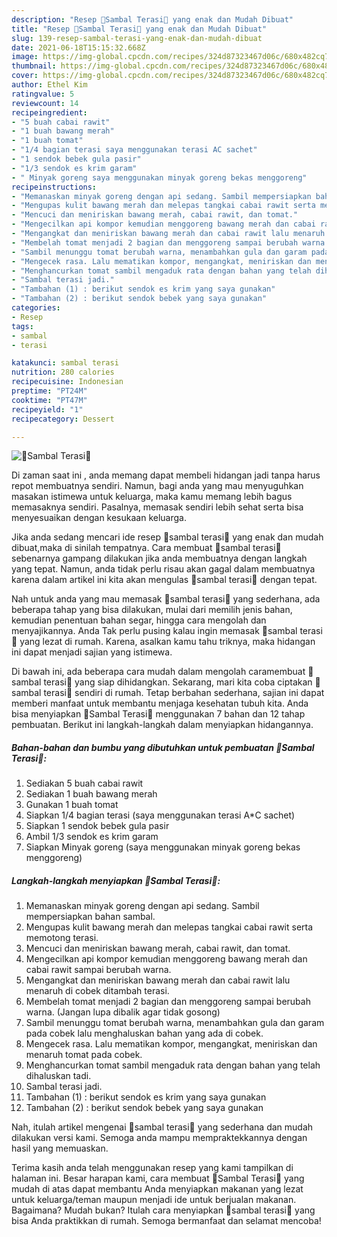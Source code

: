 ```yaml
---
description: "Resep 🌷Sambal Terasi🌷 yang enak dan Mudah Dibuat"
title: "Resep 🌷Sambal Terasi🌷 yang enak dan Mudah Dibuat"
slug: 139-resep-sambal-terasi-yang-enak-dan-mudah-dibuat
date: 2021-06-18T15:15:32.668Z
image: https://img-global.cpcdn.com/recipes/324d87323467d06c/680x482cq70/🌷sambal-terasi🌷-foto-resep-utama.jpg
thumbnail: https://img-global.cpcdn.com/recipes/324d87323467d06c/680x482cq70/🌷sambal-terasi🌷-foto-resep-utama.jpg
cover: https://img-global.cpcdn.com/recipes/324d87323467d06c/680x482cq70/🌷sambal-terasi🌷-foto-resep-utama.jpg
author: Ethel Kim
ratingvalue: 5
reviewcount: 14
recipeingredient:
- "5 buah cabai rawit"
- "1 buah bawang merah"
- "1 buah tomat"
- "1/4 bagian terasi saya menggunakan terasi AC sachet"
- "1 sendok bebek gula pasir"
- "1/3 sendok es krim garam"
- " Minyak goreng saya menggunakan minyak goreng bekas menggoreng"
recipeinstructions:
- "Memanaskan minyak goreng dengan api sedang. Sambil mempersiapkan bahan sambal."
- "Mengupas kulit bawang merah dan melepas tangkai cabai rawit serta memotong terasi."
- "Mencuci dan meniriskan bawang merah, cabai rawit, dan tomat."
- "Mengecilkan api kompor kemudian menggoreng bawang merah dan cabai rawit sampai berubah warna."
- "Mengangkat dan meniriskan bawang merah dan cabai rawit lalu menaruh di cobek ditambah terasi."
- "Membelah tomat menjadi 2 bagian dan menggoreng sampai berubah warna. (Jangan lupa dibalik agar tidak gosong)"
- "Sambil menunggu tomat berubah warna, menambahkan gula dan garam pada cobek lalu menghaluskan bahan yang ada di cobek."
- "Mengecek rasa. Lalu mematikan kompor, mengangkat, meniriskan dan menaruh tomat pada cobek."
- "Menghancurkan tomat sambil mengaduk rata dengan bahan yang telah dihaluskan tadi."
- "Sambal terasi jadi."
- "Tambahan (1) : berikut sendok es krim yang saya gunakan"
- "Tambahan (2) : berikut sendok bebek yang saya gunakan"
categories:
- Resep
tags:
- sambal
- terasi

katakunci: sambal terasi 
nutrition: 280 calories
recipecuisine: Indonesian
preptime: "PT24M"
cooktime: "PT47M"
recipeyield: "1"
recipecategory: Dessert

---
```



![🌷Sambal Terasi🌷](https://img-global.cpcdn.com/recipes/324d87323467d06c/680x482cq70/🌷sambal-terasi🌷-foto-resep-utama.jpg)

Di zaman  saat ini , anda memang dapat membeli hidangan jadi tanpa harus repot membuatnya sendiri. Namun, bagi anda yang mau menyuguhkan masakan istimewa untuk keluarga, maka kamu memang lebih bagus memasaknya sendiri. Pasalnya, memasak sendiri lebih sehat serta bisa menyesuaikan dengan kesukaan keluarga.

Jika anda sedang mencari ide resep 🌷sambal terasi🌷 yang enak dan mudah dibuat,maka di sinilah tempatnya. Cara membuat 🌷sambal terasi🌷  sebenarnya gampang dilakukan jika anda membuatnya dengan langkah yang tepat. Namun, anda tidak perlu risau akan gagal dalam membuatnya 
karena dalam artikel ini kita akan mengulas 🌷sambal terasi🌷 dengan tepat.  



Nah untuk anda yang mau memasak 🌷sambal terasi🌷 yang sederhana, ada beberapa tahap yang bisa dilakukan, mulai dari memilih jenis bahan, kemudian penentuan bahan segar, hingga cara mengolah dan menyajikannya. Anda Tak perlu pusing kalau ingin memasak 🌷sambal terasi🌷 yang lezat di rumah. Karena, asalkan kamu  tahu triknya, maka hidangan ini dapat menjadi sajian yang istimewa.

Di bawah ini, ada beberapa cara mudah dalam mengolah caramembuat 🌷sambal terasi🌷 yang siap dihidangkan. Sekarang, mari kita coba ciptakan 🌷sambal terasi🌷 sendiri di rumah. Tetap berbahan sederhana, sajian ini dapat memberi manfaat untuk membantu menjaga kesehatan tubuh kita. Anda bisa menyiapkan 🌷Sambal Terasi🌷 menggunakan 7 bahan dan 12 tahap pembuatan. Berikut ini langkah-langkah dalam menyiapkan hidangannya.

<!--inarticleads1-->

##### Bahan-bahan dan bumbu yang dibutuhkan untuk pembuatan 🌷Sambal Terasi🌷:

1. Sediakan 5 buah cabai rawit
1. Sediakan 1 buah bawang merah
1. Gunakan 1 buah tomat
1. Siapkan 1/4 bagian terasi (saya menggunakan terasi A*C sachet)
1. Siapkan 1 sendok bebek gula pasir
1. Ambil 1/3 sendok es krim garam
1. Siapkan  Minyak goreng (saya menggunakan minyak goreng bekas menggoreng)




<!--inarticleads2-->

##### Langkah-langkah menyiapkan 🌷Sambal Terasi🌷:

1. Memanaskan minyak goreng dengan api sedang. Sambil mempersiapkan bahan sambal.
1. Mengupas kulit bawang merah dan melepas tangkai cabai rawit serta memotong terasi.
1. Mencuci dan meniriskan bawang merah, cabai rawit, dan tomat.
1. Mengecilkan api kompor kemudian menggoreng bawang merah dan cabai rawit sampai berubah warna.
1. Mengangkat dan meniriskan bawang merah dan cabai rawit lalu menaruh di cobek ditambah terasi.
1. Membelah tomat menjadi 2 bagian dan menggoreng sampai berubah warna. (Jangan lupa dibalik agar tidak gosong)
1. Sambil menunggu tomat berubah warna, menambahkan gula dan garam pada cobek lalu menghaluskan bahan yang ada di cobek.
1. Mengecek rasa. Lalu mematikan kompor, mengangkat, meniriskan dan menaruh tomat pada cobek.
1. Menghancurkan tomat sambil mengaduk rata dengan bahan yang telah dihaluskan tadi.
1. Sambal terasi jadi.
1. Tambahan (1) : berikut sendok es krim yang saya gunakan
1. Tambahan (2) : berikut sendok bebek yang saya gunakan




Nah, itulah artikel mengenai  🌷sambal terasi🌷  yang sederhana dan mudah dilakukan versi kami. Semoga anda mampu mempraktekkannya dengan hasil yang memuaskan. 

Terima kasih anda telah menggunakan resep yang kami tampilkan di halaman ini. Besar harapan kami, cara membuat  🌷Sambal Terasi🌷 yang mudah di atas dapat membantu Anda menyiapkan makanan yang lezat untuk keluarga/teman maupun menjadi ide untuk berjualan makanan. Bagaimana? Mudah bukan? Itulah cara menyiapkan 🌷sambal terasi🌷 yang bisa Anda praktikkan di rumah. Semoga bermanfaat dan selamat mencoba!

